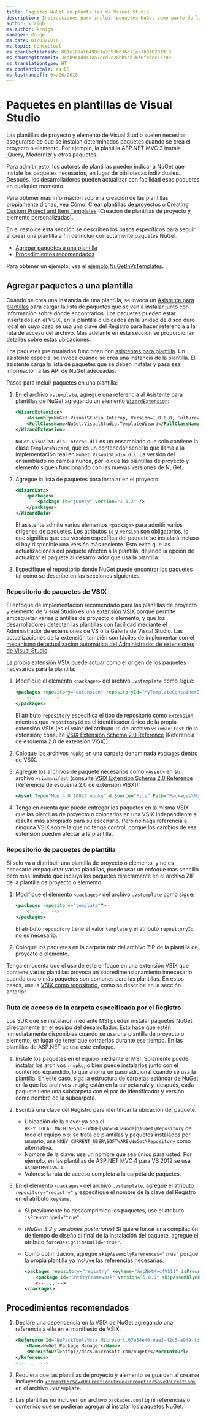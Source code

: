 ```yaml
---
title: Paquetes NuGet en plantillas de Visual Studio
description: Instrucciones para incluir paquetes NuGet como parte de las plantillas de proyecto y elemento de Visual Studio.
author: kraigb
ms.author: kraigb
manager: douge
ms.date: 01/03/2018
ms.topic: conceptual
ms.openlocfilehash: 801e107afb498d7a3353bd36d71eb7b0f0201910
ms.sourcegitcommit: 3eab9c4dd41ea7ccd2c28bb5ab16f6fbbec13708
ms.translationtype: HT
ms.contentlocale: es-ES
ms.lasthandoff: 04/26/2018
---
```

# <a name="packages-in-visual-studio-templates"></a>Paquetes en plantillas de Visual Studio

Las plantillas de proyecto y elemento de Visual Studio suelen necesitar asegurarse de que se instalan determinados paquetes cuando se crea el proyecto o elemento. Por ejemplo, la plantilla ASP.NET MVC 3 instala jQuery, Modernizr y otros paquetes.

Para admitir esto, los autores de plantillas pueden indicar a NuGet que instale los paquetes necesarios, en lugar de bibliotecas individuales. Después, los desarrolladores pueden actualizar con facilidad esos paquetes en cualquier momento.

Para obtener más información sobre la creación de las plantillas propiamente dichas, vea [Cómo: Crear plantillas de proyectos](/visualstudio/ide/how-to-create-project-templates) o [Creating Custom Project and Item Templates](/visualstudio/extensibility/creating-custom-project-and-item-templates) (Creación de plantillas de proyecto y elemento personalizadas).

En el resto de esta sección se describen los pasos específicos para seguir al crear una plantilla a fin de incluir correctamente paquetes NuGet.

- [Agregar paquetes a una plantilla](#adding-packages-to-a-template)
- [Procedimientos recomendados](#best-practices)

Para obtener un ejemplo, vea el [ejemplo NuGetInVsTemplates](https://bitbucket.org/marcind/nugetinvstemplates).

## <a name="adding-packages-to-a-template"></a>Agregar paquetes a una plantilla

Cuando se crea una instancia de una plantilla, se invoca un [Asistente para plantillas](/visualstudio/extensibility/how-to-use-wizards-with-project-templates) para cargar la lista de paquetes que se van a instalar junto con información sobre dónde encontrarlos. Los paquetes pueden estar insertados en el VSIX, en la plantilla o ubicados en la unidad de disco duro local en cuyo caso se usa una clave del Registro para hacer referencia a la ruta de acceso del archivo. Más adelante en esta sección se proporcionan detalles sobre estas ubicaciones.

Los paquetes preinstalados funcionan con [asistentes para plantilla](/visualstudio/extensibility/how-to-use-wizards-with-project-templates). Un asistente especial se invoca cuando se crea una instancia de la plantilla. El asistente carga la lista de paquetes que se deben instalar y pasa esa información a las API de NuGet adecuadas.

Pasos para incluir paquetes en una plantilla:

1. En el archivo `vstemplate`, agregue una referencia al Asistente para plantillas de NuGet agregando un elemento [`WizardExtension`](/visualstudio/extensibility/wizardextension-element-visual-studio-templates):

    ```xml
    <WizardExtension>
        <Assembly>NuGet.VisualStudio.Interop, Version=1.0.0.0, Culture=neutral, PublicKeyToken=b03f5f7f11d50a3a</Assembly>
        <FullClassName>NuGet.VisualStudio.TemplateWizard</FullClassName>
    </WizardExtension>
    ```

    `NuGet.VisualStudio.Interop.dll` es un ensamblado que solo contiene la clase `TemplateWizard`, que es un contenedor sencillo que llama a la implementación real en `NuGet.VisualStudio.dll`. La versión del ensamblado no cambia nunca, por lo que las plantillas de proyecto y elemento siguen funcionando con las nuevas versiones de NuGet.

1. Agregue la lista de paquetes para instalar en el proyecto:

    ```xml
    <WizardData>
        <packages>
            <package id="jQuery" version="1.6.2" />
        </packages>
    </WizardData>
    ```

    El asistente admite varios elementos `<package>` para admitir varios orígenes de paquetes. Los atributos `id` y `version` son obligatorios, lo que significa que esa versión específica del paquete se instalará incluso si hay disponible una versión más reciente. Esto evita que las actualizaciones del paquete afecten a la plantilla, dejando la opción de actualizar el paquete al desarrollador que usa la plantilla.

1. Especifique el repositorio donde NuGet puede encontrar los paquetes tal como se describe en las secciones siguientes.

### <a name="vsix-package-repository"></a>Repositorio de paquetes de VSIX

El enfoque de implementación recomendado para las plantillas de proyecto y elemento de Visual Studio es una [extensión VSIX](/visualstudio/extensibility/shipping-visual-studio-extensions) porque permite empaquetar varias plantillas de proyecto o elemento, y que los desarrolladores detecten las plantillas con facilidad mediante el Administrador de extensiones de VS o la Galería de Visual Studio. Las actualizaciones de la extensión también son fáciles de implementar con el [mecanismo de actualización automática del Administrador de extensiones de Visual Studio](/visualstudio/extensibility/how-to-update-a-visual-studio-extension).

La propia extensión VSIX puede actuar como el origen de los paquetes necesarios para la plantilla:

1. Modifique el elemento `<packages>` del archivo `.vstemplate` como sigue:

    ```xml
    <packages repository="extension" repositoryId="MyTemplateContainerExtensionId">
        <!-- ... -->
    </packages>
    ```

    El atributo `repository` especifica el tipo de repositorio como `extension`, mientras que `repositoryId` es el identificador único de la propia extensión VSIX (es el valor del atributo `ID` del archivo `vsixmanifest` de la extensión; consulte [VSIX Extension Schema 2.0 Reference](/visualstudio/extensibility/vsix-extension-schema-2-0-reference) [Referencia de esquema 2.0 de extensión VISX]).

1. Coloque los archivos `nupkg` en una carpeta denominada `Packages` dentro de VSIX.

1. Agregue los archivos de paquete necesarios como `<Asset>` en su archivo `vsixmanifest` (consulte [VSIX Extension Schema 2.0 Reference](/visualstudio/extensibility/vsix-extension-schema-2-0-reference) [Referencia de esquema 2.0 de extensión VISX]):

    ```xml
    <Asset Type="Moq.4.0.10827.nupkg" d:Source="File" Path="Packages\Moq.4.0.10827.nupkg" d:VsixSubPath="Packages" />
    ```

1. Tenga en cuenta que puede entregar los paquetes en la misma VSIX que las plantillas de proyecto o colocarlos en una VSIX independiente si resulta más apropiado para su escenario. Pero no haga referencia a ninguna VSIX sobre la que no tenga control, porque los cambios de esa extensión pueden afectar a la plantilla.

### <a name="template-package-repository"></a>Repositorio de paquetes de plantilla

Si solo va a distribuir una plantilla de proyecto o elemento, y no es necesario empaquetar varias plantillas, puede usar un enfoque más sencillo pero más limitado que incluya los paquetes directamente en el archivo ZIP de la plantilla de proyecto o elemento:

1. Modifique el elemento `<packages>` del archivo `.vstemplate` como sigue:

    ```xml
    <packages repository="template"">
        <!-- ... -->
    </packages>
    ```

    El atributo `repository` tiene el valor `template` y el atributo `repositoryId` no es necesario.

1. Coloque los paquetes en la carpeta raíz del archivo ZIP de la plantilla de proyecto o elemento.

Tenga en cuenta que el uso de este enfoque en una extensión VSIX que contiene varias plantillas provoca un sobredimensionamiento innecesario cuando uno o más paquetes son comunes para las plantillas. En estos casos, use la [VSIX como repositorio](#vsix-package-repository), como se describe en la sección anterior.

### <a name="registry-specified-folder-path"></a>Ruta de acceso de la carpeta especificada por el Registro

Los SDK que se instalaron mediante MSI pueden instalar paquetes NuGet directamente en el equipo del desarrollador. Esto hace que estén inmediatamente disponibles cuando se usa una plantilla de proyecto o elemento, en lugar de tener que extraerlos durante ese tiempo. En las plantillas de ASP.NET se usa este enfoque.

1. Instale los paquetes en el equipo mediante el MSI. Solamente puede instalar los archivos `.nupkg`, o bien puede instalarlos junto con el contenido expandido, lo que ahorra un paso adicional cuando se usa la plantilla. En este caso, siga la estructura de carpetas estándar de NuGet en la que los archivos `.nupkg` están en la carpeta raíz y, después, cada paquete tiene una subcarpeta con el par de identificador y versión como nombre de la subcarpeta.

1. Escriba una clave del Registro para identificar la ubicación del paquete:

    - Ubicación de la clave: ya sea el `HKEY_LOCAL_MACHINE\SOFTWARE[\Wow6432Node]\NuGet\Repository` de todo el equipo o si se trata de plantillas y paquetes instalados por usuario, use `HKEY_CURRENT_USER\SOFTWARE\NuGet\Repository` como alternativa.
    - Nombre de la clave: use un nombre que sea único para usted. Por ejemplo, en las plantillas de ASP.NET MVC 4 para VS 2012 se usa `AspNetMvc4VS11`.
    - Valores: la ruta de acceso completa a la carpeta de paquetes.

1. En el elemento `<packages>` del archivo `.vstemplate`, agregue el atributo `repository="registry"` y especifique el nombre de la clave del Registro en el atributo `keyName`.

    - Si previamente ha descomprimido los paquetes, use el atributo `isPreunzipped="true"`.
    - *(NuGet 3.2 y versiones posteriores)* Si quiere forzar una compilación de tiempo de diseño al final de la instalación del paquete, agregue el atributo `forceDesignTimeBuild="true"`.
    - Como optimización, agregue `skipAssemblyReferences="true"` porque la propia plantilla ya incluye las referencias necesarias.

        ```xml
        <packages repository="registry" keyName="AspNetMvc4VS11" isPreunzipped="true">
            <package id="EntityFramework" version="5.0.0" skipAssemblyReferences="true" />
            <-- ... -->
        </packages>
        ```

## <a name="best-practices"></a>Procedimientos recomendados

1. Declare una dependencia en la VSIX de NuGet agregando una referencia a ella en el manifiesto de VSIX:

    ```xml
    <Reference Id="NuPackToolsVsix.Microsoft.67e54e40-0ae3-42c5-a949-fddf5739e7a5" MinVersion="1.7.30402.9028">
        <Name>NuGet Package Manager</Name>
        <MoreInfoUrl>http://docs.microsoft.com/nuget/</MoreInfoUrl>
    </Reference>
    <!-- ... -->
    ```

1. Requiera que las plantillas de proyecto y elemento se guarden al crearse incluyendo [`<PromptForSaveOnCreation>true</PromptForSaveOnCreation>`](/visualstudio/extensibility/promptforsaveoncreation-element-visual-studio-templates) en el archivo `.vstemplate`.

1. Las plantillas no incluyen un archivo `packages.config` ni referencias o contenido que se pudieran agregar al instalar los paquetes NuGet.
